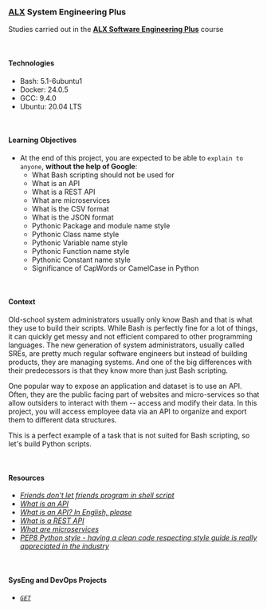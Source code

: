 ### [ALX](https://www.alxafrica.com/) System Engineering Plus

Studies carried out in the **[ALX Software Engineering Plus](https://www.alxafrica.com/software-engineering-plus/)** course

<br />

#### Technologies

* Bash:     5.1-6ubuntu1
* Docker:   24.0.5
* GCC:      9.4.0
* Ubuntu:   20.04 LTS

<br />

#### Learning Objectives

* At the end of this project, you are expected to be able to `explain to anyone`, **without the help of Google**:
    * What Bash scripting should not be used for
    * What is an API
    * What is a REST API
    * What are microservices
    * What is the CSV format
    * What is the JSON format
    * Pythonic Package and module name style
    * Pythonic Class name style
    * Pythonic Variable name style
    * Pythonic Function name style
    * Pythonic Constant name style
    * Significance of CapWords or CamelCase in Python

<br />

#### Context

Old-school system administrators usually only know Bash and that is what they use to build their scripts. While Bash is perfectly fine for a lot of things, it can quickly get messy and not efficient compared to other programming languages. The new generation of system administrators, usually called SREs, are pretty much regular software engineers but instead of building products, they are managing systems. And one of the big differences with their predecessors is that they know more than just Bash scripting.

One popular way to expose an application and dataset is to use an API. Often, they are the public facing part of websites and micro-services so that allow outsiders to interact with them -- access and modify their data. In this project, you will access employee data via an API to organize and export them to different data structures.

This is a perfect example of a task that is not suited for Bash scripting, so let's build Python scripts.

<br />

#### Resources

* _[Friends don't let friends program in shell script](https://www.turnkeylinux.org/blog/friends-dont-let-friends-program-shell-script)_
* _[What is an API](https://www.webopedia.com/definitions/api/)_
* _[What is an API? In English, please](https://www.freecodecamp.org/news/what-is-an-api-in-english-please-b880a3214a82/)_
* _[What is a REST API](https://www.sitepoint.com/rest-api/)_
* _[What are microservices](https://smartbear.com/learn/api-design/microservices/)_
* _[PEP8 Python style - having a clean code respecting style guide is really appreciated in the industry](https://peps.python.org/pep-0008/)_

<br />

#### SysEng and DevOps Projects

* _[`GET`](0-gather_data_from_an_API.py)_

<br />
